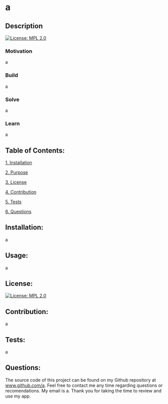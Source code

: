 # a

## Description

[![License: MPL 2.0](https://img.shields.io/badge/License-MPL_2.0-brightgreen.svg)](https://opensource.org/licenses/MPL-2.0)

### Motivation

a

### Build

a

### Solve

a

### Learn

a

## Table of Contents:

[1. Installation](README.md/Installation/)

[2. Purpose](README.md/Purpose/)

[3. License](README.md/License/)

[4. Contribution](README.md/Contribution/)

[5. Tests](README.md/Tests/)

[6. Questions](README.md/Questions)
        
## Installation:

a

## Usage:

a

## License:


[![License: MPL 2.0](https://img.shields.io/badge/License-MPL_2.0-brightgreen.svg)](https://opensource.org/licenses/MPL-2.0)

## Contribution:

a

## Tests:

a

## Questions:

The source code of this project can be found on my Github repository at www.github.com/a. Feel free to contact 
me any time regarding questions or recomendations. My email is a. Thank you for taking the time to review and use my app. 

        
